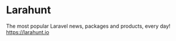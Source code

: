 Larahunt
========

The most popular Laravel news, packages and products, every day! https://larahunt.io
